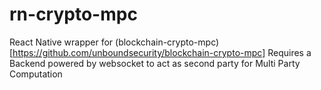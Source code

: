# rn-crypto-mpc

React Native wrapper for (blockchain-crypto-mpc)[https://github.com/unboundsecurity/blockchain-crypto-mpc]
Requires a Backend powered by websocket to act as second party for Multi Party Computation
